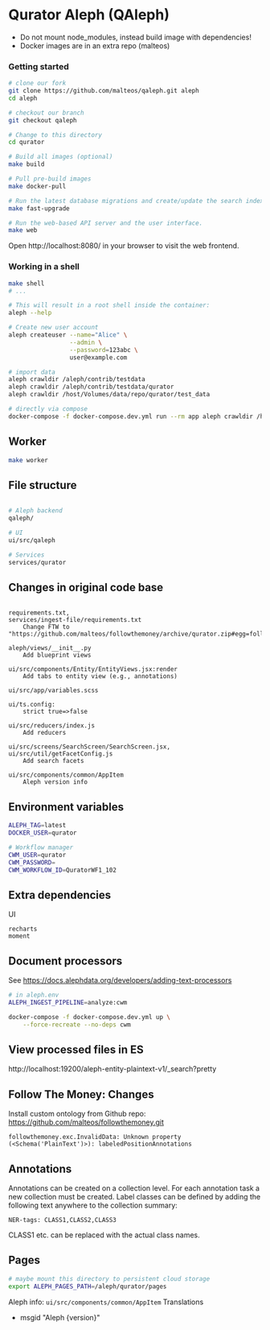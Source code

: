 # Qurator Aleph (QAleph)

- Do not mount node_modules, instead build image with dependencies!
- Docker images are in an extra repo (malteos)

### Getting started

```bash
# clone our fork
git clone https://github.com/malteos/qaleph.git aleph
cd aleph

# checkout our branch
git checkout qaleph

# Change to this directory
cd qurator

# Build all images (optional) 
make build

# Pull pre-build images
make docker-pull

# Run the latest database migrations and create/update the search index.
make fast-upgrade

# Run the web-based API server and the user interface.
make web
```

Open http://localhost:8080/ in your browser to visit the web frontend.

### Working in a shell

```bash
make shell
# ...

# This will result in a root shell inside the container:
aleph --help

# Create new user account
aleph createuser --name="Alice" \
                 --admin \
                 --password=123abc \
                 user@example.com

# import data
aleph crawldir /aleph/contrib/testdata
aleph crawldir /aleph/contrib/testdata/qurator
aleph crawldir /host/Volumes/data/repo/qurator/test_data

# directly via compose
docker-compose -f docker-compose.dev.yml run --rm app aleph crawldir /host/Volumes/data/repo/qurator/test_data/2

```

## Worker
```bash
make worker
```

## File structure

```bash

# Aleph backend 
qaleph/ 

# UI
ui/src/qaleph

# Services
services/qurator
```

## Changes in original code base

```

requirements.txt,
services/ingest-file/requirements.txt
    Change FTW to "https://github.com/malteos/followthemoney/archive/qurator.zip#egg=followthemoney"

aleph/views/__init__.py
    Add blueprint views

ui/src/components/Entity/EntityViews.jsx:render
    Add tabs to entity view (e.g., annotations)
        
ui/src/app/variables.scss 

ui/ts.config:
    strict true=>false
   
ui/src/reducers/index.js
    Add reducers
    
ui/src/screens/SearchScreen/SearchScreen.jsx,
ui/src/util/getFacetConfig.js
    Add search facets
     
ui/src/components/common/AppItem
    Aleph version info
```


## Environment variables

```bash
ALEPH_TAG=latest
DOCKER_USER=qurator

# Workflow manager
CWM_USER=qurator
CWM_PASSWORD=
CWM_WORKFLOW_ID=QuratorWF1_102
```

## Extra dependencies

UI
```
recharts
moment
```

## Document processors

See https://docs.alephdata.org/developers/adding-text-processors

```bash
# in aleph.env
ALEPH_INGEST_PIPELINE=analyze:cwm

docker-compose -f docker-compose.dev.yml up \
    --force-recreate --no-deps cwm
```

## View processed files in ES

http://localhost:19200/aleph-entity-plaintext-v1/_search?pretty

## Follow The Money: Changes

Install custom ontology from Github repo: https://github.com/malteos/followthemoney.git

```
followthemoney.exc.InvalidData: Unknown property (<Schema('PlainText')>): labeledPositionAnnotations
```


## Annotations

Annotations can be created on a collection level.
For each annotation task a new collection must be created.
Label classes can be defined by adding the following text anywhere to the collection summary:

```NER-tags: CLASS1,CLASS2,CLASS3```

CLASS1 etc. can be replaced with the actual class names.

## Pages

```bash
# maybe mount this directory to persistent cloud storage
export ALEPH_PAGES_PATH=/aleph/qurator/pages
```

Aleph info: `ui/src/components/common/AppItem`
Translations
- msgid "Aleph {version}"
